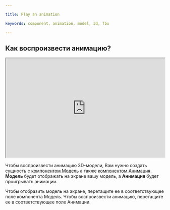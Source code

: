 ---
title: Play an animation
keywords: component, animation, model, 3d, fbx
---

## Как воспроизвести анимацию?

<iframe src="https://www.youtube.com/embed/2MAxwOYLnh0?list=PL0KdXFF26E4Bpjx5R3B8LH6blmU-h3JLV?controls=2&showinfo=0" width="560" height="315" allowFullScreen style="max-width:100%"></iframe>

Чтобы воспроизвести анимацию 3D-модели, Вам нужно создать сущность с <a href="http://developer.playcanvas.com/en/user-manual/packs/components/model/" target="_blank">компонентом Модель</a> а также <a href="http://developer.playcanvas.com/en/user-manual/packs/components/animation/" target="_blank">компонентом Анимация</a>.  **Модель** будет отображать на экране вашу модель, а **Анимация** будет проигрывать анимации.

Чтобы отобразить модель на экране, перетащите ее в соответствующее поле компонента Модель. Чтобы воспроизвести анимацию, перетащите ее в соответствующее поле Анимации.

